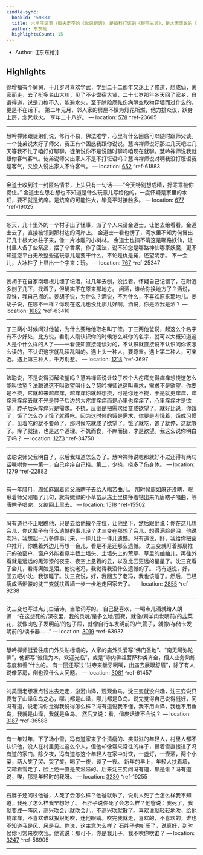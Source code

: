 ```yaml
---
kindle-sync:
  bookId: '59883'
  title: 六里庄遗事（贩夫走卒的《世说新语》，是插科打诨的《聊斋志异》，是大唐盛世的《百年孤独》，是魔幻现实的《深夜食堂》 理想国出品）
  author: 东东枪
  highlightsCount: 15
---
```

* Author: [[东东枪]]

## Highlights
徐增福有个舅舅，十几岁时喜欢学武，学到二十二那年又迷上了修道，想成仙，离家而走，去了挺多名山大川，见了不少耆宿大贤，二十七岁那年冬天回了家乡，自谓得道，说是刀枪不入，能避水火，至于除险厄祛伤病隔空取物穿墙而过什么的，更是不在话下。 第二年元月，邻人家的房屋不慎为灯花所燃，他力排众议，跃身上房，念咒救火。 享年二十八岁。 — location: [578]() ^ref-23665

---
慧吟禅师跟徒弟们说，修行不易，佛法难学，心里有什么困惑可以随时跟师父谈。 一个徒弟说太好了师父，我正有个困惑我跟你说说。慧吟禅师说好那过几天吧过几天等我不忙了咱好好聊聊。徒弟说你不是说随时聊吗咱现在就聊。慧吟禅师说我就跟你客气客气。徒弟说师父出家人不是不打诳语吗？慧吟禅师说对啊我没打诳语我是客气，又没人说出家人不许客气。 — location: [652]() ^ref-61883

---
金道士收到过一封匿名情书，上头只有一句话——“今天特别想成精，好乖乖被你捉住。” 金道士左思右想也不知道是什么玩意儿写给他的，一度怀疑是家里的水缸，要不就是炕席。是炕席的可能性大，毕竟平时接触多。 — location: [677]() ^ref-19025

---
冬天，几十里外的一个村子出了怪事，派了个人来请金道士，让他去给看看。金道士去了，直接被领到那村边的河岸上。 金道士一看也愣了，河水里不知为何冒出好几十根大冰柱子来，像一片冰雕的小树林。 金道士也搞不清这是哪路妖仙，让村里人备了些祭品，摆了个香案，作了回法，说不知您是哪路神仙哪家妖魔，更不知道您平白无故整些这玩意儿是要干什么，不论是仇是冤，还望明示。 不一会儿，大冰柱子上显出一个字来：玩。 — location: [767]() ^ref-25347

---
姜胡子在自家南墙根儿埋了坛酒，过几年去刨，没找着。怀疑自己记错了，在附近多刨了几下，找着了，但确实不在原来那地方。 问酒，谁给你换地方了？酒说，没谁，我自己挪的。姜胡子说，为什么？酒说，不为什么，不喜欢原来那地儿。姜胡子说，在哪不一样？你现在这儿也没比那儿好啊。酒说，你是酒我是酒？ — location: [1082]() ^ref-63410

---
丁三两小时候问过他爸，为什么要给他取名叫丁傕。丁三两他爸说，起这么个名字有不少好处，比方说，看别人刚认识你的时候怎么喊你的名字，就可以大概知道这人是个什么样的人了——一看便知直接能读对的，不认识就直接说不认识问你该怎么读的，不认识这字就乱读乱叫的。遇上头一种人，要尊重。遇上第二种人，可亲近。遇上第三种人，千万别惹。 — location: [1218]() ^ref-3697

---
法聪说，不是说得消解欲望吗？慧吟禅师说让蚊子咬个大疙瘩觉得痒痒想挠这怎么能叫欲望？法聪说这不叫欲望叫什么？慧吟禅师说这叫需求，需求不是欲望，你要是不挠，它就越来越痒痒，越痒痒你就越想挠，可是你还不挠，于是就更痒痒，痒痒来痒痒去就不光是脖子后边的大疙瘩痒痒而是心里也痒痒了，心里痒痒才是欲望，脖子后头痒痒只是需求。不挠，反倒是把需求给变成欲望了。就好比说，你饿了，饿了怎么办？饿了就得吃。因为这时候的饿是需求，你要是老饿着，饿成习惯了，见着吃的就不要命了，那时候吃就成了欲望了。饿了就吃，饱了就停，这就够了。痒了就挠，也是这个道理。不饥而食，不痒而挠，才是欲望。我这么说你明白了吗？ — location: [1273]() ^ref-34750

---
法聪说师父我明白了，以后我知道怎么办了。慧吟禅师说嗯那就好不过还得有两句话嘱咐你——第一，自己痒痒自己挠。第二，少挠，挠多了伤身体。 — location: [1279]() ^ref-22882

---
有一年腊月，周如麻跟着师父唐瞎子去给人唱苦曲儿。 那时候周如麻还没瞎，眼瞅着师父刚唱了几句，就有嫩绿的小草苗从冻土里挤挣着钻出来听唐瞎子唱曲，等唐瞎子唱完，又缩回土里去。 — location: [1518]() ^ref-15502

---
冯有道也不正眼瞧他，只是去给他搬个座位，让他坐下，然后跟他说：你在这儿想会儿，你这辈子有什么遗憾的事儿没？沈三变在那想了会儿，想得满脸是泪，他说老冯，我想起一万多件事儿来，一件儿比一件儿遗憾。冯有道说，好，我给你把窗户推开，你瞧着外边儿再想一会儿，看是不是还那么遗憾。 沈三变就盯着那扇推开的破窗户，窗户外能看见半截土墙头、土墙头上的荒草、草里的蛐蛐儿，再往外看就是远远的黑漆漆的夜空、夜空上悬着的云，以及比云更远的星星了。沈三变看了会儿，看得满脸是泪。他说老冯，我觉得我没什么遗憾的了。 冯有道说，好，回去吧小沈，我该睡了。沈三变说，好，我回去了老冯，我也该睡了。然后，已经瘦成活骷髅的沈三变就扶着墙一步一步地走回家去了。 — location: [2855]() ^ref-9238

---
沈三变也写过点儿白话诗，当歌词写的。 自己挺喜欢，一喝点儿酒就给人朗诵：“在这想死的/深夜里，我的灵魂/是多么地/孤寂，就像/涮羊肉发明前/的韭菜花，就像肉包子发明前/的包子屉，就像自行车发明前的/气管子，就像/存储卡发明前的/读卡器……” — location: [3019]() ^ref-63937

---
慧吟禅师挺爱往庙门外头贴标语的，人家的庙外头爱写“佛门圣地”、“南无阿弥陀佛”，他都写“诚信为本，欢迎光临”，或是“寺内佛祖菩萨种类齐全，僧人业务熟练态度和善”什么的。 有一回还写过“进寺来龇牙咧嘴，出庙去展眼舒眉”，除了有人说像茅房，倒也没什么大问题。 — location: [3081]() ^ref-61457

---
刘美丽老想凑点钱出去走走，游游山泽，观观鱼鸟。沈三变就没兴趣，沈三变说只要有了山泽鱼鸟之心，哪儿都是山泽，哪儿都是鱼鸟。说完觉得自己说得挺好，问冯有道，说老冯你觉得我说得怎么样？冯有道说我不懂，我不用山泽，我也不用鱼鸟，我就是山泽，我就是鱼鸟。 然后又说：看，俏皮话谁不会说？ — location: [3187]() ^ref-36588

---
有一年过年，下了场小雪，冯有道家来了个清瘦的、笑滋滋的年轻人，村里人都不认识他，没人在村里见过这么个人，但他却像常来常往的样子，冒着雪直接进了冯有道的家门。除夕夜，冯有道与这个年轻人在家中对饮，一盏灯，一壶酒，两个小菜，两人笑了哭、哭了笑，喝了一夜，谈了一夜。 新年的早上，年轻人扶着墙，又踏着雪走了，脸上还一直是笑滋滋的。后来沈三变问冯有道，那是谁？冯有道说，唉，那是年轻时的我呀。 — location: [3230]() ^ref-19255

---
石胖子还问过他爸，人死了会怎么样？他爸就乐了，说别人死了会怎么样我不知道，我死了怎么样我早想好了。 石胖子说你死了会怎么样？他爸说：我死了，我就变成一阵风，高兴吹会儿就吹会儿，不高兴吹就散了。喜欢谁就轻轻地吹，给他挠痒痒，不喜欢谁就狠狠地吹，迷他眼睛。吹完我就走，喜欢的，不喜欢的，谁也不知道我是风、风是我。你说，这主意怎么样？ 石胖子也听乐了，说真好，到时候你可常来吹吹我。他爸说：那可不，你是我儿子，我不吹你吹谁？ — location: [3247]() ^ref-56905

---
